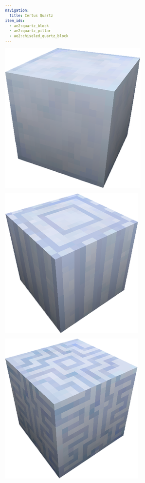 ```yaml
---
navigation:
  title: Certus Quartz
item_ids:
  - ae2:quartz_block
  - ae2:quartz_pillar
  - ae2:chiseled_quartz_block
---
```


![A picture of Certus Quartz Block](../../assets/large/certus_quartz_block.png)

<RecipeFor id="quartz_block" />

![A picture of certus quartz pillar](../../assets/large/certus_quartz_pillar.png)

<RecipeFor id="quartz_pillar" />

![A picture of chisled certus quartz.](../../assets/large/chisled_certus_quartz.png)

<RecipeFor id="chiseled_quartz_block" />
